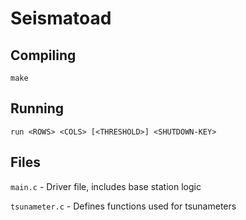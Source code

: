 # Seismatoad

## Compiling
`make`

## Running
`run <ROWS> <COLS> [<THRESHOLD>] <SHUTDOWN-KEY>`

## Files

`main.c` - Driver file, includes base station logic

`tsunameter.c` - Defines functions used for tsunameters
